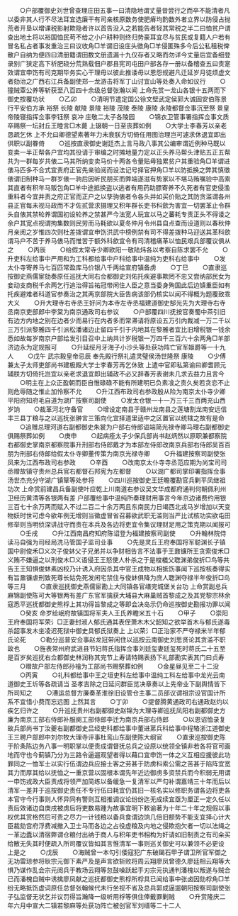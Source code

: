 <!-- { "loadSidebar": true } -->
　　○户部覆御史刘世曾查理庄田五事一曰清隐地谓丈量昔尝行之而卒不能清者凡以委非其人行不尽法耳宜选廉干有司亲核原数务使肥瘠均酌数外者立界以防侵占抛荒者开垦以增课税影射欺隐者许以首告没入之若能告者轻其常税之半二曰恤贫户谓查出地土将以裕国恤民苟不给之小户耕种则终归势豪耳宜尽与贫民或复籍人户若有冒名私占者事发重治三曰议收角□羊谓旧设庄头徵角□羊侵匿殊多今后公私租税俾散户自纳为便四曰清册籍谓田数文册遗漏十九仅存者又略而勿详今丈量后宜备细登录别广狭定高下析肥硗分荒熟载佃户郡县宪司屯田户部各存一册以备稽查五曰责寔效谓宜申饬有司克期毕务实心干理毋以彼此推诿毋以恩怨规避凡迁延岁月徒烦虚文者劾治之广西右江兵备副使郑一龙游击将军丁山讨宜山等处奏入命如议行
　　○獞贼覃公养等斩获至八百四十余级总督张瀚以闻  上命先赏一龙山各银十五两而下御史按覆功状
　　○乙卯
　　○清明节遣定国公徐文壁武定侯郭大诚固安伯陈景行平安伯方承  裕祭  长陵  献陵  景陵  裕陵  茂陵  泰陵  康陵  永陵都督佥事沉至祭  景皇帝陵寝指挥佥事李钰祭  哀冲  庄敬二太子各陵园
　　○锦衣卫管事署指挥佥事文质卒赐祭一坛封丘王睦言□木薨  上辍朝一日至丧葬如例
　　○大学士李春芳以亲老恳疏乞休  上不允曰卿德望素著年力未衰朕方切倚任用图治理岂可遽求休退宜即出供职以副眷倚
　　○巡按直隶御史谢廷杰上言马政八事其公编审谓近例种马既以变卖一半正帮各户宜均其役请于审编之时摊地量力定以正头养马帮头津贴五正五帮共为一群每岁共俵二马其所纳变卖马价十两各令量贴毋独累贫户其重验角□羊谓进俵马匹多不合式宜责府正官先亲验阅而设法记号择官押角□羊以防抵换之弊其慎徵俵谓旧制种马一群岁俵一驹后因听民朋买而弊端遂滋有势家以不堪马贿嘱验中高索其直者有积年马贩包角□羊中途抵换盗以逃者有用药助膘寄养不久死者有官吏侵渔重料者今宜并责之府正官而正户之以孳驹俵者令各头并如买价贴之其防贪滥谓各州县正官每未视马政而不才佐贰营求摄理又积年群长吏书科歛为害宜一切罢革止令群头自俵其禁轮养谓国初设轮养之禁甚严今法宽人玩宜以马之蕃耗专责正头不得诿之余户其宽点视谓拘集数则民劳而马耗欲以夏冬仲月令州县自点查而设道则以春秋仲月亲阅之岁惟四次则杜差拨谓宜申饬洪武中榜例禁有司不得差拨种马迎送其革科歛谓马户不苦于养马俵马而惟苦于额外科歛宜令有司清稽痛革以恤民艰兵部覆议俱从之
　　○丙辰
　　○给假太常寺少卿欧阳一敬陆炜各以考察自陈求罢不允
　　○升吏科左给事中严用和为工科都给事中户科给事中温纯为吏科右给事中
　　○发太仆寺寄养马七百匹常盈库马价银八千两给宣府镇备虏
　　○丁巳
　　○直隶巡按御史燕儒宦劾奏原任巡抚大同右佥都御史刘佑托疾避事欺罔不忠又尝纳部民女为妾动支商税千余两乞行追治得旨祐冠带闲住人臣之意当委身殉国此后边镇重臣如有托疾避难者科道官参奏治之其两京部院大臣告病该部仍核实以闻不得概为题覆致乖大义
　　○升大理寺右寺丞王好问为本寺左寺丞福建道御史郜光先为大理寺右寺丞南京吏部郎中李棠为南京通政司右参议
　　○户部覆四川抚按官奏蜀中茶引旧有边方内地之别在边者少而易行在内者多而常滞请将原设五万引内裁减一万二千以三万引派黎雅四千引派松潘诸边止留四千引于内地其在黎雅者宜比旧增税银一钱余悉如故每岁南京户部给发引目召中上纳共计岁税银一万四千三百六十余两角□羊部济边永为定规报可
　　○升延绥月牙海子小沙头等处获功阵亡官军姬爵等一十九人
　　○戊午  武宗毅皇帝忌辰  奉先殿行祭礼遣灵璧侯汤世隆祭  康陵
　　○少傅兼太子太师吏部尚书建极殿大学士李春芳再乞休致  上遣中官即私第谕曰卿耆顾元辅朕方切倚托岂宜以亲老求退宜即出辅政不必又辞春芳表谢未几求去益力且言今
　　○明主在上众正盈朝而臣自惟碌碌不能有所建明已负素飡之责久矣若贪恋不止则危辱随之惟止加怜察不允
　　○升江西布政司右参政殷从险为南京太仆寺少卿平阳府知府毛自道为湖广按察司副使
　　○发太仓银一十一万三千三百两充山西岁饷
　　○裁革河北守备官
　　○增设定南县于赣州龙南县之莲塘割龙南安远信丰三县丁粮与之以巡抚张翀言三策向化宜择道里适中之区置官以统辖之故有是命
　　○追赠总理河道右副都御史朱裳为户部右侍郎谥端简光禄寺卿马理右副都御史俱赐祭葬如例
　　○庚申
　　○起病痊太子少保兵部尚书赵炳然以原职兼都察院右都御史掌南京都察院事升刑部右侍郎戴才为本部左侍郎改南京兵部右侍郎吴百百朋为刑部右侍郎给假太仆寺卿董传策为南京光禄寺卿
　　○升福建按察司副使张凤来为江西布政司右参政
　　○辛酉
　　○改南京太仆寺寺丞范应期为尚宝司司丞赠故镇守贵州总兵官右都督石邦宪为左都督
　　○以湖广都司掌印署指挥佥事汤世杰充分守湖广镇筸等处参将
　　○四川巡按御史王廷瞻覆勘官兵剿平凤继祖功次  上命赏前建昌兵备副使叶应乾上川南道右参议吴文华成都府通判何朝佩利州卫经历黄清等各银两有差  户部覆给事中温纯所奏理财用事言今年京边诸费约用银三百七十余万两而赋入不过二百二十余万两且东南民力日竭西北戎马岁增加以天变物妖时世可虑今欲年例无增则当徵虚冒省召募欲武职无滥则当严比试核功实欲屯田修举则当明侦深讲战守而责在本兵及各边将吏宜令集议理财足用之策克期以闻报可
　　○壬戌
　　○升江西南昌府知府陈诏登为福建按察司副使
　　○升翰林院侍读马自强为司经局洗马管国子监司业事
　　○先是灵丘王府奉国将军聪渊长子镇国中尉俊禾□义次子俊蚞父子兄弟并以争财相告言不法事于王鼐镰所王贪索俊禾□义贿不嫌逼之以刑俊木□义语侵王王怒使人朴杀之于是梭檥父聦渊弟俊折□鸟等共告王王知惧俊蚞素凶校乃计诱入府因杀其中官王成物以相抵饬事闻下巡按核奏得实有旨鼐镰虐刑致死尊长姑免死发闲宅禁住与俊蚞俱降为庶人聦渊夺禄半年俊折□鸟等三月
　　○直隶巡抚御史燕儒宦勘上大同镇各官缮完城堡关台功  上命赏副总兵麻锦副使陈可大等银两有差广东官军擒获大埔县大麻巢贼首黎成之及其党黎宗林余寇悉平巡抚都御史熊桴上其功得旨黎成之等即会决岛示仍命巡按御史勘报功罪以闻
　　○癸亥  命岁给岷府故镇国将军夫人王氏养瞻米五十石
　　○甲子
　　○崇阳王府奉国将军荣氵□正妻封淑人郁氏通其表侄萧木木父韶知之欲举首木与郁氏遂毒杀韶事发木坐凌迟死狱中御史具郁氏狱奏上  上以荣氵□正治家不严夺禄米半年郁氏论死
　　○勒分巡普安佥事赵龙冠带闲住以巡按云南御史刘思贤论其贪滥不职故也
　　○旌表常州府武进县节妇蒋氏指挥佥事刘廷玺妻廷玺死时蒋氏二十五至是百岁矣巡抚右佥都御史林润称其完节上寿请特赐表扬下礼部勘实表其门曰贞寿
　　○赠故户部左侍郎孙禬为工部尚书赐祭葬如例
　　○金星昼见至二十二没
　　○丙寅
　　○礼科都给事中王之垣吏科左给事中温纯工科左给事中龙光云南道御史王圻等各疏请当  圣孝吉除之日延问群臣览决章奏以上先帝业下副舆情皆下所司知之
　　○漕运总督方廉奏革淮徐旧设管仓主事二员部议谓祖宗设官国计所系不宜惜小费而忘远图  上然其言
　　○丁卯
　　○提督腾黄通政司右通政赵灼以疾乞归许之
　　○升巡抚贵州右副都御史赵锦为大理寺卿巡抚凤阳右副都御史方廉为南京工部右侍郎补服阕工部侍郎李迁为南京兵部右侍郎
　　○以恩诏恤录复故兵部尚书丁汝夔右副都御史吕经吏科都给事中董进苐兵科给事中程辂浙江道御史王三聘户部郎中刘尔牧大理寺评事杜鸾山东副使陈大纲官
　　○直隶巡按御史陈于阶条陈边务八事一明职掌以便责成谓督抚总兵之设原以统领全镇非若各将官可画地而守也今蓟镇乃分为三路令逼遛观望者得以藉口宜申饬一体之义互相应援彼此功罪同之一恤军士以实行伍谓边兵应接士客之劳甚于防虏科索公需之苦甚于陷阵宜宽其力而厚其给以抚恤之一重京营以固根本谓先年近边御虏多资禁兵而今积弱无用谓一申饬戎政大臣责成将领严加简练以备缓急一复清军以严勾补谓嘉靖三十年而后以清军一差并于巡按御史责任不专行伍曰耗宜仍其旧一核名实以修职务谓各边将吏各本官守今行事则人怀异同有警则互相推调议论纷纷迄无成续宜亟为厘正一定久任以责后效诸边自庚戌被虏后将吏数易踵为故事宜明下敕谕著为十年二十年之规假以事权优其赏格然后可责之尽力一计钱粮以备兵食谓边饷几倍旧额势不能支宜择心计大臣裁劾宫府浮费减撤入卫士马而各边之占役虚粮及内地之侵欺抱欠者一切以法绳之一革边蠹以清宿弊谓仓粮付出纳于商人与积年吏书相构为奸请如旧制责之有司籴买给散无失其时便疏入所司覆议皆如其言惟清军一事则巡关御史可以兼领不必更设  上是之
　　○戊辰
　　○海贼曾一本勾引倭寇犯广东破碣石甲子谓卫所官军御之无功雷琼参将耿宗元御下素严及是声言欲斩败将周云翔廖凤曾德久廖廷相云翔等大惧乃谋作乱会宗元阅兵于教场云翔等忽鼓噪跃起手刃宗元执通判潘槐以叛遂与贼合已而潘槐自贼中诱擒廖凤献之巡抚都御史熊桴所桴具已闻给事中张卤因劾桴角□羊纷无略抵饬虚词原任总督张翰候代未行坐视不省及总兵郭成逼遛朝阳按察司副使张子弘监督无状乞并议罚得旨瀚降一级听用桴等俱住俸戴罪剿贼
　　○升赏隆庆二年六月中宣大二镇若黎麻等处获功阵亡被创官军刘缙等二十二人
